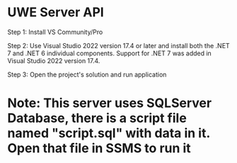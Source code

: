 # UWE Server API

Step 1: Install VS Community/Pro

Step 2: Use Visual Studio 2022 version 17.4 or later and install both the .NET 7 and .NET 6 individual components. Support for .NET 7 was added in Visual Studio 2022 version 17.4.

Step 3: Open the project's solution and run application 

# Note: This server uses SQLServer Database, there is a script file named "script.sql" with data in it. Open that file in SSMS to run it
